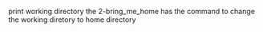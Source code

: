 print working directory
the 2-bring_me_home has the command to change the working diretory to home directory
